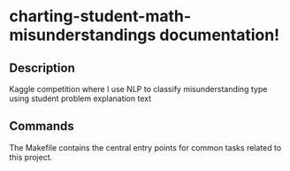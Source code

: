 # charting-student-math-misunderstandings documentation!

## Description

Kaggle competition where I use NLP to classify misunderstanding type using student problem explanation text

## Commands

The Makefile contains the central entry points for common tasks related to this project.

